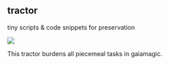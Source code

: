 ## tractor

tiny scripts &amp; code snippets for preservation

![](http://upload.wikimedia.org/wikipedia/commons/f/fd/Traktor_na_oranju.JPG)

This tractor burdens all piecemeal tasks in gaiamagic.
